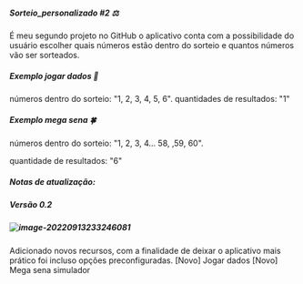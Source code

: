 ##### Sorteio_personalizado #2 :balance_scale:

É meu segundo projeto no GitHub o aplicativo conta com a possibilidade do usuário escolher quais números estão dentro do sorteio e quantos números vão ser sorteados.

##### Exemplo jogar dados :game_die:

números dentro do sorteio: "1, 2, 3, 4, 5, 6".
quantidades de resultados: "1"

##### Exemplo mega sena :four_leaf_clover:

números dentro do sorteio: "1, 2, 3, 4... 58, ,59, 60".

quantidade de resultados: "6"



##### Notas de atualização:

##### Versão 0.2

##### ![image-20220913233246081](C:\Users\X\AppData\Roaming\Typora\typora-user-images\image-20220913233246081.png)

Adicionado novos recursos, com a finalidade de deixar o aplicativo mais prático foi incluso opções preconfiguradas.
[Novo] Jogar dados
[Novo] Mega sena simulador

